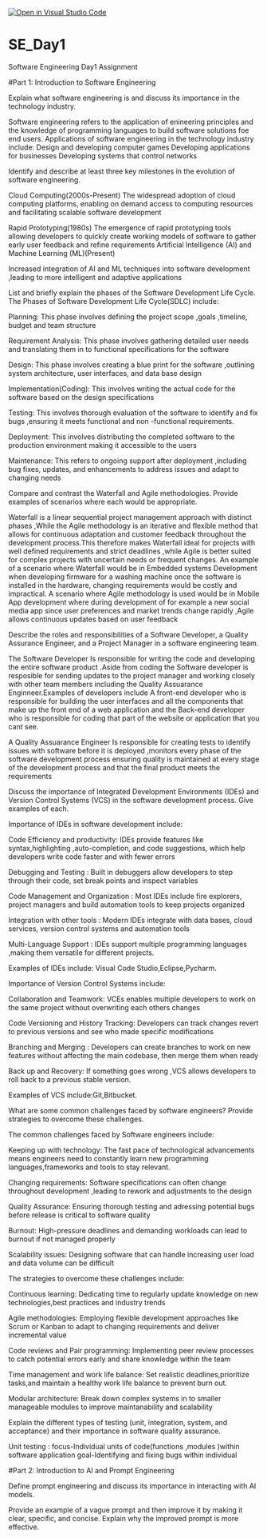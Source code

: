 [![Open in Visual Studio Code](https://classroom.github.com/assets/open-in-vscode-2e0aaae1b6195c2367325f4f02e2d04e9abb55f0b24a779b69b11b9e10269abc.svg)](https://classroom.github.com/online_ide?assignment_repo_id=18392139&assignment_repo_type=AssignmentRepo)
# SE_Day1
Software Engineering Day1 Assignment

#Part 1: Introduction to Software Engineering

Explain what software engineering is and discuss its importance in the technology industry.

Software engineering refers to the application of enineering principles and the knowledge of programming languages to build software solutions foe end users.
Applications of software engineering in the technology industry include:
Design and developing computer games
Developing applications for businesses
Developing systems that control networks


Identify and describe at least three key milestones in the evolution of software engineering.

Cloud Computing(2000s-Present)
The widespread adoption of cloud computing platforms, enabling on demand access to computing resources and facilitating scalable software development

Rapid Prototyping(1980s)
The emergence of rapid prototyping tools allowing developers to quickly create working models of software to gather early user feedback and refine requirements
Artificial Intelligence (AI) and Machine Learning (ML)(Present)

Increased integration of AI and ML techniques into software development ,leading to more intelligent and adaptive applications


List and briefly explain the phases of the Software Development Life Cycle.
The Phases of Software Development Life Cycle(SDLC) include:

Planning:
This phase involves defining the project scope ,goals ,timeline, budget and team structure

Requirement Analysis:
This phase involves gathering detailed user needs and translating them in to functional specifications for the software

Design:
This phase involves creating a blue print for the software ,outlining system architecture, user interfaces, and data base design

Implementation(Coding):
This involves writing the actual code for the software based on the design specifications

Testing:
This involves thorough evaluation of the software to identify and fix bugs ,ensuring it meets functional and non -functional requirements.

Deployment:
This involves distributing the completed software to the production environment making it accessible to the users

Maintenance:
This refers to ongoing support after deployment ,including bug fixes, updates, and enhancements to address issues and adapt to changing needs




Compare and contrast the Waterfall and Agile methodologies. Provide examples of scenarios where each would be appropriate.


Waterfall is a linear sequential project management approach with distinct phases ,While the Agile methodology is an iterative and flexible method that allows for continuous adaptation and customer feedback throughout the development process.This therefore makes Waterfall ideal for projects with well defined requirements and strict deadlines ,while Agile is better suited for complex projects with uncertain needs or frequent changes.
An example of a scenario where Waterfall would be in Embedded systems Development when developing firmware for a washing machine once the software is installed in the hardware, changing requirements would be costly and impractical.
A scenario where Agile methodology is used would be in Mobile App development where during development of for example a new social media app since user preferences and market trends change rapidly ,Agile allows continuous updates based on user feedback


Describe the roles and responsibilities of a Software Developer, a Quality Assurance Engineer, and a Project Manager in a software engineering team.

The Software Developer
Is responsible for writing the code and developing the entire software product .Aside from coding the Software developer is resposible for sending updates to the project manager and working closely with other team members including the Quality Assuarance Enginneer.Examples of developers include A front-end developer who is responsible for building the user interfaces and all the components that make up the front end of a web application and the Back-end developer who is responsible for coding that part of the website or application that you cant see.

A Quality Assuarance Engineer
Is responsible for creating tests to identify issues with software before it is deployed ,monitors every phase of the software development process ensuring quality is maintained at every stage of the development process and that the final product meets the requirements


Discuss the importance of Integrated Development Environments (IDEs) and Version Control Systems (VCS) in the software development process. Give examples of each.

Importance of IDEs in software development include:

Code Efficiency and productivity:
IDEs provide features like syntax,highlighting ,auto-completion, and code suggestions, which help developers write code faster and with fewer errors

Debugging and Testing :
Built in debuggers allow developers to step through their code, set break points and inspect variables

Code Management and Organization :
Most IDEs include fire explorers, project managers and build automation tools to keep projects organized

Integration with other tools :
Modern IDEs integrate with data bases, cloud services, version control systems and automation tools 

Multi-Language Support :
IDEs support multiple programming languages ,making them versatile for different projects.

Examples of IDEs include: Visual Code Studio,Eclipse,Pycharm.

Importance of Version Control Systems include:

 Collaboration and Teamwork:
 VCEs enables multiple developers to work on the same project without overwriting each others changes

 Code Versioning and History Tracking:
 Developers can track changes revert to previous versions and see who made specific modifications 

Branching and Merging :
Developers can create branches to work on new features without affecting the main codebase, then merge them when ready 

Back up and Recovery: 
If something goes wrong ,VCS allows developers to roll back to a previous stable version.

Examples of VCS include:Git,Bitbucket.
 
What are some common challenges faced by software engineers? Provide strategies to overcome these challenges.


The common challenges faced by Software engineers include:

Keeping up with technology:
The fast pace of technological advancements means engineers need to constantly learn new programming languages,frameworks and tools to stay relevant.

Changing requirements:
Software specifications can often change throughout development ,leading to rework and adjustments to the design 

Quality Assurance:
Ensuring thorough testing and adressing potential bugs before release is critical to software quality

Burnout:
High-pressure deadlines and demanding workloads can lead to burnout if not managed properly 

Scalability issues:
Designing software that can handle increasing user load and data volume can be difficult

The strategies to overcome these challenges include:

Continuous learning:
Dedicating time to regularly update knowledge on new technologies,best practices and industry trends

Agile methodologies:
Employing flexible development approaches like Scrum or Kanban to adapt to changing requirements and deliver incremental value

Code reviews and Pair programming:
Implementing peer review processes to catch potential errors early and share knowledge within the team

Time management and work life balance:
Set realistic deadlines,prioritize tasks,and maintain a healthy work life balance to prevent burn out.

Modular architecture:
Break down complex systems in to smaller manageable modules to improve maintanability and scalability


Explain the different types of testing (unit, integration, system, and acceptance) and their importance in software quality assurance.

Unit testing :
focus-Individual units of code(functions ,modules )within software application
goal-Identifying and fixing bugs within individual


#Part 2: Introduction to AI and Prompt Engineering


Define prompt engineering and discuss its importance in interacting with AI models.


Provide an example of a vague prompt and then improve it by making it clear, specific, and concise. Explain why the improved prompt is more effective.
